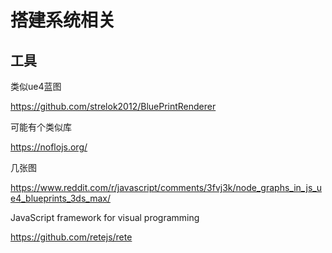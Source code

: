 # 搭建系统相关

## 工具

类似ue4蓝图

https://github.com/strelok2012/BluePrintRenderer

可能有个类似库

https://noflojs.org/

几张图

https://www.reddit.com/r/javascript/comments/3fvj3k/node_graphs_in_js_ue4_blueprints_3ds_max/

JavaScript framework for visual programming

https://github.com/retejs/rete
